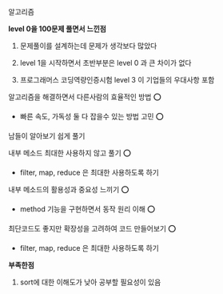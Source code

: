 알고리즘

<strong>level 0을 100문제 풀면서 느낀점</strong>

1. 문제풀이를 설계하는데 문제가 생각보다 많았다

2. level 1을 시작하면서 초반부분은 level 0 과 큰 차이가 없다

3. 프로그래머스 코딩역량인증시험 level 3 이 기업들의 우대사항 포함



알고리즘을 해결하면서 다른사람의 효율적인 방법 ⭕

- 빠른 속도, 가독성 둘 다 잡을수 있는 방법 고민 ⭕

남들이 알아보기 쉽게 풀기 

내부 메소드 최대한 사용하지 않고 풀기 ⭕

- filter, map, reduce 은 최대한 사용하도록 하기

내부 메소드의 활용성과 중요성 느끼기 ⭕

- method 기능을 구현하면서 동작 원리 이해 ⭕

최단코드도 좋지만 확장성을 고려하여 코드 만들어보기 ⭕

- filter, map, reduce 은 최대한 사용하도록 하기

<strong>부족한점</strong>

1. sort에 대한 이해도가 낮아 공부할 필요성이 있음